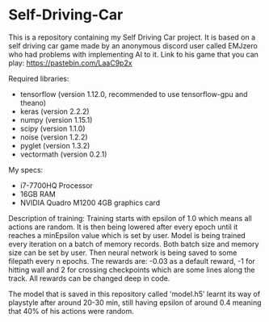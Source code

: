 # Self-Driving-Car
This is a repository containing my Self Driving Car project. It is based on a self driving car game made by an anonymous discord user called EMJzero who had problems with implementing AI to it. Link to his game that you can play: https://pastebin.com/LaaC9p2x

Required libraries:
- tensorflow (version 1.12.0, recommended to use tensorflow-gpu and theano)
- keras (version 2.2.2)
- numpy (version 1.15.1)
- scipy (version 1.1.0)
- noise (version 1.2.2)
- pyglet (version 1.3.2)
- vectormath (version 0.2.1)

My specs:
- i7-7700HQ Processor
- 16GB RAM
- NVIDIA Quadro M1200 4GB graphics card

Description of training:
  Training starts with epsilon of 1.0 which means all actions are random. It is then being lowered after every epoch until it reaches a minEpsilon value which is set by user. Model is being trained every iteration on a batch of memory records. Both batch size and memory size can be set by user. Then neural network is being saved to some filepath every n epochs. The rewards are: -0.03 as a default reward, -1 for hitting wall and 2 for crossing checkpoints which are some lines along the track. All rewards can be changed deep in code.

The model that is saved in this repository called 'model.h5' learnt its way of playstyle after around 20-30 min, still having epsilon of around 0.4 meaning that 40% of his actions were random.

